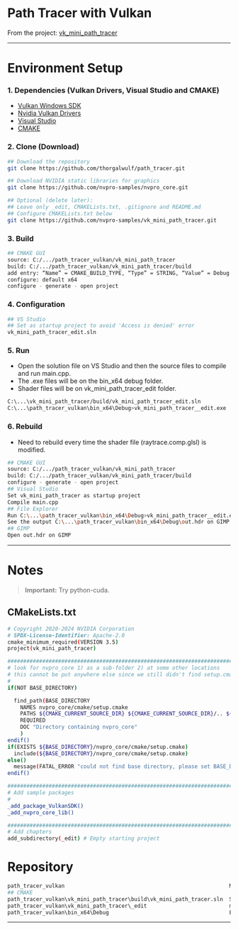 # Path Tracer with Vulkan

From the project: [vk_mini_path_tracer](https://github.com/nvpro-samples/vk_mini_path_tracer)

---

# Environment Setup

### 1. Dependencies (Vulkan Drivers, Visual Studio and CMAKE)
- [Vulkan Windows SDK](https://vulkan.lunarg.com/sdk/home)
- [Nvidia Vulkan Drivers](https://developer.nvidia.com/vulkan-driver)
- [Visual Studio](https://visualstudio.microsoft.com/downloads/)
- [CMAKE](https://cmake.org/download/)

### 2. Clone (Download)
```bash
## Download the repository
git clone https://github.com/thorgalwulf/path_tracer.git

## Download NVIDIA static libraries for graphics
git clone https://github.com/nvpro-samples/nvpro_core.git 

## Optional (delete later):
## Leave only _edit, CMAKELists.txt, .gitignore and README.md
## Configure CMAKELists.txt below
git clone https://github.com/nvpro-samples/vk_mini_path_tracer.git 
```

### 3. Build
```bash
## CMAKE GUI
source: C:/.../path_tracer_vulkan/vk_mini_path_tracer 
build: C:/.../path_tracer_vulkan/vk_mini_path_tracer/build
add entry: “Name” = CMAKE_BUILD_TYPE, “Type” = STRING, “Value” = Debug
configure: default x64
configure - generate - open project
```

### 4. Configuration
```bash
## VS Studio
## Set as startup project to avoid 'Access is denied' error
vk_mini_path_tracer_edit.sln
```

### 5. Run
- Open the solution file on VS Studio and then the source files to compile and run main.cpp. 
- The .exe files will be on the bin_x64 debug folder.
- Shader files will be on vk_mini_path_tracer\_edit folder.
```bash
C:\...\vk_mini_path_tracer/build/vk_mini_path_tracer_edit.sln 
C:\...\path_tracer_vulkan\bin_x64\Debug>vk_mini_path_tracer__edit.exe
```

### 6. Rebuild
- Need to rebuild every time the shader file (raytrace.comp.glsl) is modified.
```bash
## CMAKE GUI
source: C:/.../path_tracer_vulkan/vk_mini_path_tracer 
build: C:/.../path_tracer_vulkan/vk_mini_path_tracer/build
configure - generate - open project
## Visual Studio
Set vk_mini_path_tracer as startup project
Compile main.cpp
## File Explorer
Run C:\...\path_tracer_vulkan\bin_x64\Debug>vk_mini_path_tracer__edit.exe
See the output C:\...\path_tracer_vulkan\bin_x64\Debug\out.hdr on GIMP
## GIMP
Open out.hdr on GIMP
```

---

# Notes

> <span style="color: gray;">**Important:**</span>
Try python-cuda.

## CMakeLists.txt
```bash
# Copyright 2020-2024 NVIDIA Corporation
# SPDX-License-Identifier: Apache-2.0
cmake_minimum_required(VERSION 3.5)
project(vk_mini_path_tracer)

#####################################################################################
# look for nvpro_core 1) as a sub-folder 2) at some other locations
# this cannot be put anywhere else since we still didn't find setup.cmake yet
#
if(NOT BASE_DIRECTORY)

  find_path(BASE_DIRECTORY
    NAMES nvpro_core/cmake/setup.cmake
    PATHS ${CMAKE_CURRENT_SOURCE_DIR} ${CMAKE_CURRENT_SOURCE_DIR}/.. ${CMAKE_CURRENT_SOURCE_DIR}/../.. 
    REQUIRED
    DOC "Directory containing nvpro_core"
    )
endif()
if(EXISTS ${BASE_DIRECTORY}/nvpro_core/cmake/setup.cmake)
  include(${BASE_DIRECTORY}/nvpro_core/cmake/setup.cmake)
else()
  message(FATAL_ERROR "could not find base directory, please set BASE_DIRECTORY to folder containing nvpro_core")
endif()

#####################################################################################
# Add sample packages
#
_add_package_VulkanSDK()
_add_nvpro_core_lib()

#####################################################################################
# Add chapters
add_subdirectory(_edit) # Empty starting project
```

# Repository

```bash
path_tracer_vulkan                                                    Main directory
## CMAKE
path_tracer_vulkan\vk_mini_path_tracer\build\vk_mini_path_tracer.sln  Solution file
path_tracer_vulkan\vk_mini_path_tracer\_edit                          main.cpp / shader files / CMakeLists.txt
path_tracer_vulkan\bin_x64\Debug                                      Executable (.exe) files
```

---
